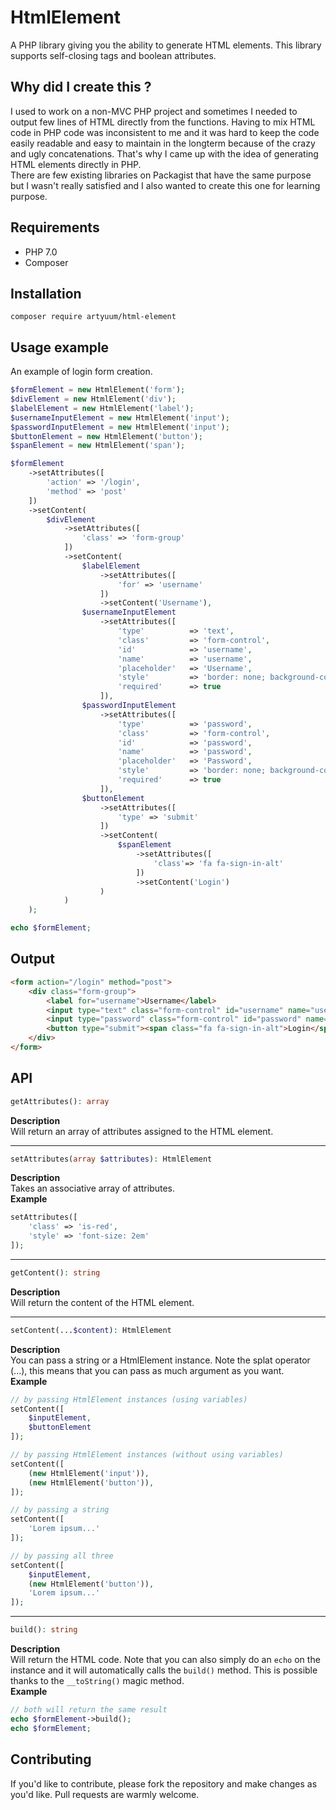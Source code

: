 # HtmlElement
A PHP library giving you the ability to generate HTML elements. This library supports self-closing tags and boolean attributes.

## Why did I create this ?
I used to work on a non-MVC PHP project and sometimes I needed to output few lines of HTML directly from the functions.
Having to mix HTML code in PHP code was inconsistent to me and it was hard to keep the code easily readable and easy to maintain in the longterm because of the crazy and ugly concatenations. 
That's why I came up with the idea of generating HTML elements directly in PHP.    
There are few existing libraries on Packagist that have the same purpose but I wasn't really satisfied and I also wanted to create this one for learning purpose.

## Requirements
* PHP 7.0
* Composer

## Installation
```
composer require artyuum/html-element
```

## Usage example
An example of login form creation.

```php
$formElement = new HtmlElement('form');
$divElement = new HtmlElement('div');
$labelElement = new HtmlElement('label');
$usernameInputElement = new HtmlElement('input');
$passwordInputElement = new HtmlElement('input');
$buttonElement = new HtmlElement('button');
$spanElement = new HtmlElement('span');

$formElement
    ->setAttributes([
        'action' => '/login',
        'method' => 'post'
    ])
    ->setContent(
        $divElement
            ->setAttributes([
                'class' => 'form-group'
            ])
            ->setContent(
                $labelElement
                    ->setAttributes([
                        'for' => 'username'
                    ])
                    ->setContent('Username'),
                $usernameInputElement
                    ->setAttributes([
                        'type'          => 'text',
                        'class'         => 'form-control',
                        'id'            => 'username',
                        'name'          => 'username',
                        'placeholder'   => 'Username',
                        'style'         => 'border: none; background-color: rgba(100, 100, 255, .1)',
                        'required'      => true
                    ]),
                $passwordInputElement
                    ->setAttributes([
                        'type'          => 'password',
                        'class'         => 'form-control',
                        'id'            => 'password',
                        'name'          => 'password',
                        'placeholder'   => 'Password',
                        'style'         => 'border: none; background-color: rgba(100, 100, 255, .1)',
                        'required'      => true
                    ]),
                $buttonElement
                    ->setAttributes([
                        'type' => 'submit'
                    ])
                    ->setContent(
                        $spanElement
                            ->setAttributes([
                                'class'=> 'fa fa-sign-in-alt'
                            ])
                            ->setContent('Login')
                    )
            )
    );

echo $formElement;
```

## Output
```html
<form action="/login" method="post">
    <div class="form-group">
        <label for="username">Username</label>
        <input type="text" class="form-control" id="username" name="username" placeholder="Username" style="border: none; background-color: rgba(100, 100, 255, .1); padding: 10px 15px" required="required">
        <input type="password" class="form-control" id="password" name="password" placeholder="Password" style="border: none; background-color: rgba(100, 100, 255, .1); padding: 10px 15px" required="required">
        <button type="submit"><span class="fa fa-sign-in-alt">Login</span></button>
    </div>
</form>
```

## API
```php
getAttributes(): array
```
**Description**  
Will return an array of attributes assigned to the HTML element.

---
```php
setAttributes(array $attributes): HtmlElement
```
**Description**  
Takes an associative array of attributes.  
**Example**  
```php
setAttributes([
    'class' => 'is-red',
    'style' => 'font-size: 2em'
]);
```

---
```php
getContent(): string
```
**Description**  
Will return the content of the HTML element.

---
```php
setContent(...$content): HtmlElement
```
**Description**  
You can pass a string or a HtmlElement instance. Note the splat operator (...), this means that you can pass as much argument as you want.  
**Example** 
```php
// by passing HtmlElement instances (using variables)
setContent([
    $inputElement,
    $buttonElement
]);

// by passing HtmlElement instances (without using variables)
setContent([
    (new HtmlElement('input')),
    (new HtmlElement('button')),
]);

// by passing a string
setContent([
    'Lorem ipsum...'
]);

// by passing all three
setContent([
    $inputElement,
    (new HtmlElement('button')),
    'Lorem ipsum...'
]);
```

---
```php
build(): string
```
**Description**  
Will return the HTML code. Note that you can also simply do an `echo` on the instance and it will automatically calls the `build()` method. This is possible thanks to the `__toString()` magic method.  
**Example**  
```php
// both will return the same result
echo $formElement->build();
echo $formElement;
```

## Contributing
If you'd like to contribute, please fork the repository and make changes as you'd like. Pull requests are warmly welcome.
